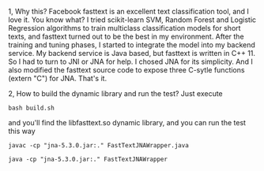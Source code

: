 1, Why this?
Facebook fasttext is an excellent text classification tool, and I love it. You know what? I tried 
scikit-learn SVM, Random Forest and Logistic Regression algorithms to train multiclass classification
models for short texts, and fasttext turned out to be the best in my environment. After the training 
and tuning phases, I started to integrate the model into my backend service. My backend service is 
Java based, but fasttext is written in C++ 11. So I had to turn to JNI or JNA for help. I chosed JNA
for its simplicity. And I also modified the fasttext source code to expose three C-sytle functions
(extern "C") for JNA. That's it.

2, How to build the dynamic library and run the test?
Just execute

	bash build.sh

and you'll find the libfasttext.so dynamic library, and you can run the test this way

	javac -cp "jna-5.3.0.jar:." FastTextJNAWrapper.java

	java -cp "jna-5.3.0.jar:." FastTextJNAWrapper

